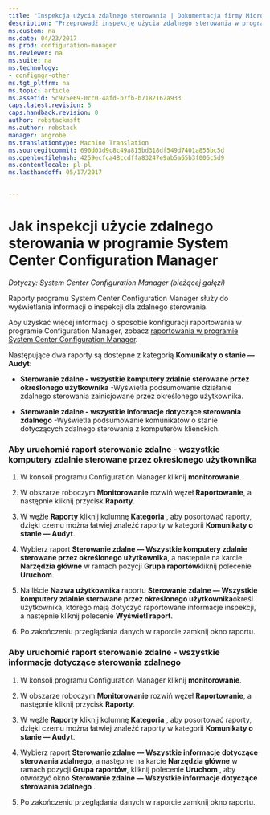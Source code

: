 ```yaml
---
title: "Inspekcja użycia zdalnego sterowania | Dokumentacja firmy Microsoft"
description: "Przeprowadź inspekcję użycia zdalnego sterowania w programie System Center Configuration Manager."
ms.custom: na
ms.date: 04/23/2017
ms.prod: configuration-manager
ms.reviewer: na
ms.suite: na
ms.technology:
- configmgr-other
ms.tgt_pltfrm: na
ms.topic: article
ms.assetid: 5c975e69-0cc0-4afd-b7fb-b7182162a933
caps.latest.revision: 5
caps.handback.revision: 0
author: robstackmsft
ms.author: robstack
manager: angrobe
ms.translationtype: Machine Translation
ms.sourcegitcommit: 690d03d9c8c49a815bd318df549d7401a855bc5d
ms.openlocfilehash: 4259ecfca48ccdffa83247e9ab5a65b3f006c5d9
ms.contentlocale: pl-pl
ms.lasthandoff: 05/17/2017


---
```

# <a name="how-to-audit-remote-control-usage-in-system-center-configuration-manager"></a>Jak inspekcji użycie zdalnego sterowania w programie System Center Configuration Manager

*Dotyczy: System Center Configuration Manager (bieżącej gałęzi)*

Raporty programu System Center Configuration Manager służy do wyświetlania informacji o inspekcji dla zdalnego sterowania.  

 Aby uzyskać więcej informacji o sposobie konfiguracji raportowania w programie Configuration Manager, zobacz [raportowania w programie System Center Configuration Manager](../../../../core/servers/manage/reporting.md).  

 Następujące dwa raporty są dostępne z kategorią **Komunikaty o stanie — Audyt**:  

-   **Sterowanie zdalne - wszystkie komputery zdalnie sterowane przez określonego użytkownika** -Wyświetla podsumowanie działanie zdalnego sterowania zainicjowane przez określonego użytkownika.  

-   **Sterowanie zdalne - wszystkie informacje dotyczące sterowania zdalnego** -Wyświetla podsumowanie komunikatów o stanie dotyczących zdalnego sterowania z komputerów klienckich.  

### <a name="to-run-the-report-remote-control---all-computers-remote-controlled-by-a-specific-user"></a>Aby uruchomić raport sterowanie zdalne - wszystkie komputery zdalnie sterowane przez określonego użytkownika  

1.  W konsoli programu Configuration Manager kliknij **monitorowanie**.  

2.  W obszarze roboczym **Monitorowanie** rozwiń węzeł **Raportowanie**, a następnie kliknij przycisk **Raporty**.  

3.  W węźle **Raporty** kliknij kolumnę **Kategoria** , aby posortować raporty, dzięki czemu można łatwiej znaleźć raporty w kategorii **Komunikaty o stanie — Audyt**.  

4.  Wybierz raport **Sterowanie zdalne — Wszystkie komputery zdalnie sterowane przez określonego użytkownika**, a następnie na karcie **Narzędzia główne** w ramach pozycji **Grupa raportów**kliknij polecenie **Uruchom**.  

5.  Na liście **Nazwa użytkownika** raportu **Sterowanie zdalne — Wszystkie komputery zdalnie sterowane przez określonego użytkownika**określ użytkownika, którego mają dotyczyć raportowane informacje inspekcji, a następnie kliknij polecenie **Wyświetl raport**.  

6.  Po zakończeniu przeglądania danych w raporcie zamknij okno raportu.  

### <a name="to-run-the-report-remote-control---all-remote-control-information"></a>Aby uruchomić raport sterowanie zdalne - wszystkie informacje dotyczące sterowania zdalnego  

1.  W konsoli programu Configuration Manager kliknij **monitorowanie**.  

2.  W obszarze roboczym **Monitorowanie** rozwiń węzeł **Raportowanie**, a następnie kliknij przycisk **Raporty**.  

3.  W węźle **Raporty** kliknij kolumnę **Kategoria** , aby posortować raporty, dzięki czemu można łatwiej znaleźć raporty w kategorii **Komunikaty o stanie — Audyt**.  

4.  Wybierz raport **Sterowanie zdalne — Wszystkie informacje dotyczące sterowania zdalnego**, a następnie na karcie **Narzędzia główne** w ramach pozycji **Grupa raportów**, kliknij polecenie **Uruchom** , aby otworzyć okno **Sterowanie zdalne — Wszystkie informacje dotyczące sterowania zdalnego** .  

5.  Po zakończeniu przeglądania danych w raporcie zamknij okno raportu.  

